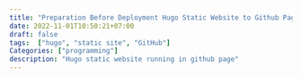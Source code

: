 ```yaml
---
title: "Preparation Before Deployment Hugo Static Website to Github Page"
date: 2022-11-01T10:50:21+07:00
draft: false
tags:  ["hugo", "static site", "GitHub"]
Categories: ["programming"]
description: "Hugo static website running in github page"
---
```


